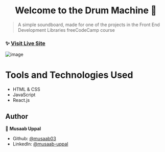 <h1 align="center">Welcome to the Drum Machine 👋</h1>

> A simple soundboard, made for one of the projects in the Front End Development Libraries freeCodeCamp course

### ✨ [Visit Live Site](https://codepen.io/musaab03/pen/gOBGzzE)

![image](https://user-images.githubusercontent.com/103457332/235786972-b5fa1a2a-34fe-4549-b286-22c1326f853d.png)

# Tools and Technologies Used
- HTML & CSS
- JavaScript
- React.js

## Author

👤 **Musaab Uppal**

* Github: [@musaab03](https://github.com/musaab03)
* LinkedIn: [@musaab-uppal](https://linkedin.com/in/musaab-uppal)

